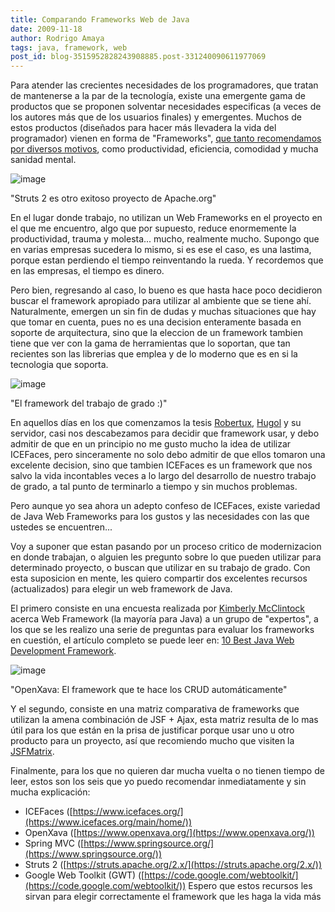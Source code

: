 ```yaml
---
title: Comparando Frameworks Web de Java
date: 2009-11-18
author: Rodrigo Amaya
tags: java, framework, web
post_id: blog-3515952828243908885.post-331240090611977069
---
```


Para atender las crecientes necesidades de los programadores, que tratan de mantenerse a la par de la tecnología, existe una emergente gama de productos que se proponen solventar necesidades especificas (a veces de los autores más que de los usuarios finales) y emergentes. Muchos de estos productos (diseñados para hacer más llevadera la vida del programador) vienen en forma de "Frameworks", [que tanto recomendamos por diversos motivos](https://www.srbyte.com/2009/03/si-no-estas-usando-un-framework.html), como productividad, eficiencia, comodidad y mucha sanidad mental.

![image](https://4.bp.blogspot.com/_ayvorITawE4/SwS-mUkMBkI/AAAAAAAACOk/hY-KI2fQ37c/s320/struts2-merger2.png)    

"Struts 2 es otro
exitoso proyecto de Apache.org"

En el lugar donde trabajo, no utilizan un Web Frameworks en el proyecto en el que me encuentro, algo que por supuesto, reduce enormemente la productividad, trauma y molesta... mucho, realmente mucho. Supongo que en varias empresas sucedera lo mismo, si es ese el caso, es una lastima, porque estan perdiendo el tiempo reinventando la rueda. Y recordemos que en las empresas, el tiempo es dinero.

Pero bien, regresando al caso, lo bueno es que hasta hace poco decidieron buscar el framework apropiado para utilizar al ambiente que se tiene ahí. Naturalmente, emergen un sin fin de dudas y muchas situaciones que hay que tomar en cuenta, pues no es una decision enteramente basada en soporte de arquitectura, sino que la eleccion de un framework tambien tiene que ver con la gama de herramientas que lo soportan, que tan recientes son las librerias que emplea y de lo moderno que es en si la tecnologia que soporta.

![image](https://4.bp.blogspot.com/_ayvorITawE4/SwS-lIEFlgI/AAAAAAAACOc/uJMUbuvZkag/s320/top_logo.jpg)    

"El framework del trabajo de grado :)"

En aquellos días en los que comenzamos la tesis [Robertux](https://twitter.com/robertux), [Hugol](https://javacafesv.blogspot.com/) y su servidor, casi nos descabezamos para decidir que framework usar, y debo admitir de que en un principio no me gusto mucho la idea de utilizar ICEFaces, pero sinceramente no solo debo admitir de que ellos tomaron una excelente decision, sino que tambien ICEFaces es un framework que nos salvo la vida incontables veces a lo largo del desarrollo de nuestro trabajo de grado, a tal punto de terminarlo a tiempo y sin muchos problemas.

Pero aunque yo sea ahora un adepto confeso de ICEFaces, existe variedad de Java Web Frameworks para los gustos y las necesidades con las que ustedes se encuentren...

Voy a suponer que estan pasando por un proceso critico de modernizacion en donde trabajan, o alguien les pregunto sobre lo que pueden utilizar para determinado proyecto, o buscan que utilizar en su trabajo de grado. Con esta suposicion en mente, les quiero compartir dos excelentes recursos (actualizados) para elegir un web framework de Java.

El primero consiste en una encuesta realizada por [Kimberly McClintock](https://olex.openlogic.com/wazi/author/kimberlymcclintock/) acerca Web Framework (la mayoría para Java) a un grupo de "expertos", a los que se les realizo una serie de preguntas para evaluar los frameworks en cuestión, el artículo completo se puede leer en: [10 Best Java Web Development Framework](https://blog.taragana.com/index.php/archive/10-best-java-web-development-framework/).

![image](https://3.bp.blogspot.com/_ayvorITawE4/SwS-nBS0M8I/AAAAAAAACOs/pI7VCuD7Pzw/s320/openxava.jpeg)    

"OpenXava: El framework que te hace los CRUD
automáticamente"

Y el segundo, consiste en una matriz comparativa de frameworks que utilizan la amena combinación de JSF + Ajax, esta matriz resulta de lo mas útil para los que están en la prisa de justificar porque usar uno u otro producto para un proyecto, así que recomiendo mucho que visiten la [JSFMatrix](https://www.jsfmatrix.net/).

Finalmente, para los que no quieren dar mucha vuelta o no tienen tiempo de leer, estos son los seis que yo puedo recomendar inmediatamente y sin mucha explicación:

- ICEFaces ([https://www.icefaces.org/](https://www.icefaces.org/main/home/))
- OpenXava ([https://www.openxava.org/](https://www.openxava.org/))
- Spring MVC ([https://www.springsource.org/](https://www.springsource.org/))
- Struts 2 ([https://struts.apache.org/2.x/](https://struts.apache.org/2.x/))
- Google Web Toolkit (GWT) ([https://code.google.com/webtoolkit/](https://code.google.com/webtoolkit/))
Espero que estos recursos les sirvan para elegir correctamente el framework que les haga la vida más